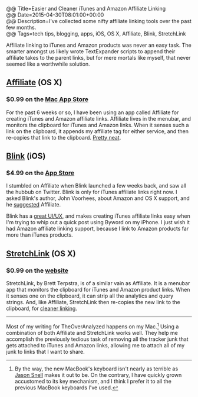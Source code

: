 @@ Title=Easier and Cleaner iTunes and Amazon Affiliate Linking  
@@ Date=2015-04-30T08:01:00+00:00  
@@ Description=I've collected some nifty affiliate linking tools over the past few months.  
@@ Tags=tech tips, blogging, apps, iOS, OS X, Affiliate, Blink, StretchLink  

Affiliate linking to iTunes and Amazon products was never an easy task. The smarter amongst us likely wrote TextExpander scripts to append their affiliate takes to the parent links, but for mere mortals like myself, that never seemed like a worthwhile solution. 

## [Affiliate][bytesizeapps] (OS X)
### $0.99 on the [Mac App Store][apple]

For the past 6 weeks or so, I have been using an app called Affiliate for creating iTunes and Amazon affiliate links. Affiliate lives in the menubar, and monitors the clipboard for iTunes and Amazon links. When it senses such a link on the clipboard, it appends my affiliate tag for either service, and then re-copies that link to the clipboard. [Pretty neat][macstories]. 

## [Blink][squibner] (iOS)
### $4.99 on the [App Store][apple 2]

I stumbled on Affiliate when Blink launched a few weeks back, and saw all the hubbub on Twitter. Blink is only for iTunes affiliate links right now. I asked Blink's author, John Voorhees, about Amazon and OS X support, and he [suggested][twitter] Affiliate. 

Blink has a [great UI/UX][macstories 2], and makes creating iTunes affiliate links easy when I'm trying to whip out a quick post using Byword on my iPhone. I just wish it had Amazon affiliate linking support, because I link to Amazon products far more than iTunes products.

## [StretchLink][stretchlinkapp] (OS X)
### $0.99 on the [website][stretchlinkapp]

StretchLink, by Brett Terpstra, is of a similar vain as Affiliate. It is a menubar app that monitors the clipboard for iTunes and Amazon product links. When it senses one on the clipboard, it can strip all the analytics and query strings. And, like Affiliate, StretchLink then re-copies the new link to the clipboard, for [cleaner linking][macstories 3].

***

Most of my writing for TheOverAnalyzed happens on my Mac.[^btw] Using a combination of both Affiliate and StretchLink works well. They help me accomplish the previously tedious task of removing all the tracker junk that gets attached to iTunes and Amazon links, allowing me to attach all of my junk to links that I want to share. 

[^btw]: By the way, the new MacBook's keyboard isn't nearly as terrible as [Jason Snell][sixcolors] makes it out to be. On the contrary, I have quickly grown accustomed to its key mechanism, and I think I prefer it to all the previous MacBook keyboards I've used.

[apple]: https://itunes.apple.com/us/app/affiliate/id789724698?at=1l3vx9s
[apple 2]: https://itunes.apple.com/us/app/blink-better-affiliate-links/id946766863?at=1l3vx9s
[bytesizeapps]: http://www.bytesizeapps.net
[macstories]: http://www.macstories.net/reviews/quick-itunes-affiliate-link-creation-with-affiliate-for-mac/
[macstories 2]: http://www.macstories.net/reviews/blink-effortless-affiliate-link-generation-on-ios/
[macstories 3]: http://www.macstories.net/linked/stretchlink-unshortens-and-cleans-urls-from-your-menu-bar/
[sixcolors]: http://sixcolors.com/post/2015/04/the-new-macbook-a-reviewers-notebook/
[squibner]: http://squibner.com/blink
[stretchlinkapp]: http://stretchlinkapp.com/
[twitter]: https://twitter.com/johnvoorhees/status/578559560564146176